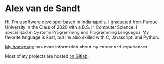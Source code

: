 # Alex van de Sandt

Hi, I'm a software developer based in Indianapolis. I graduated from Purdue University in the Class of 2020 with a B.S. in Computer Science. I specialized in Systems Programming and Programming Languages. My favorite language is Rust, but I'm also skilled with C, Javascript, and Python.

[My homepage](https://avandesa.dev) has more information about my career and experiences.

Most of my projects are hosted [on Gitlab](https://gitlab.com/avandesa).